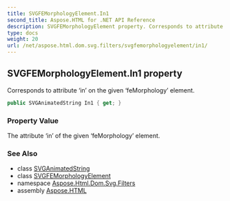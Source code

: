```yaml
---
title: SVGFEMorphologyElement.In1
second_title: Aspose.HTML for .NET API Reference
description: SVGFEMorphologyElement property. Corresponds to attribute in on the given feMorphology element
type: docs
weight: 20
url: /net/aspose.html.dom.svg.filters/svgfemorphologyelement/in1/
---
```

## SVGFEMorphologyElement.In1 property

Corresponds to attribute ‘in’ on the given ‘feMorphology’ element.

```csharp
public SVGAnimatedString In1 { get; }
```

### Property Value

The attribute ‘in’ of the given ‘feMorphology’ element.

### See Also

* class [SVGAnimatedString](../../../aspose.html.dom.svg.datatypes/svganimatedstring/)
* class [SVGFEMorphologyElement](../)
* namespace [Aspose.Html.Dom.Svg.Filters](../../../aspose.html.dom.svg.filters/)
* assembly [Aspose.HTML](../../../)
